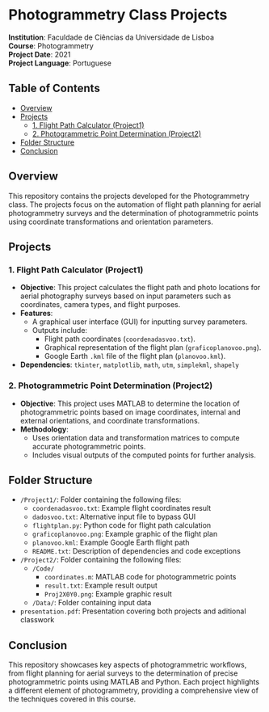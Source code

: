 # Photogrammetry Class Projects

**Institution**: Faculdade de Ciências da Universidade de Lisboa  
**Course**: Photogrammetry  
**Project Date**: 2021  
**Project Language**: Portuguese  

## Table of Contents

- [Overview](#overview)
- [Projects](#projects)
  - [1. Flight Path Calculator (Project1)](#1-flight-path-calculator-project1)
  - [2. Photogrammetric Point Determination (Project2)](#2-photogrammetric-point-determination-project2)
- [Folder Structure](#folder-structure)
- [Conclusion](#conclusion)

## Overview

This repository contains the projects developed for the Photogrammetry class. The projects focus on the automation of flight path planning for aerial photogrammetry surveys and the determination of photogrammetric points using coordinate transformations and orientation parameters.

## Projects

### 1. Flight Path Calculator (Project1)

- **Objective**: This project calculates the flight path and photo locations for aerial photography surveys based on input parameters such as coordinates, camera types, and flight purposes.
- **Features**:
  - A graphical user interface (GUI) for inputting survey parameters.
  - Outputs include:
    - Flight path coordinates (`coordenadasvoo.txt`).
    - Graphical representation of the flight plan (`graficoplanovoo.png`).
    - Google Earth `.kml` file of the flight plan (`planovoo.kml`).
- **Dependencies**: `tkinter`, `matplotlib`, `math`, `utm`, `simplekml`, `shapely`

### 2. Photogrammetric Point Determination (Project2)

- **Objective**: This project uses MATLAB to determine the location of photogrammetric points based on image coordinates, internal and external orientations, and coordinate transformations.
- **Methodology**:
  - Uses orientation data and transformation matrices to compute accurate photogrammetric points.
  - Includes visual outputs of the computed points for further analysis.

## Folder Structure

- `/Project1/`: Folder containing the following files:
  - `coordenadasvoo.txt`: Example flight coordinates result
  - `dadosvoo.txt`: Alternative input file to bypass GUI
  - `flightplan.py`: Python code for flight path calculation
  - `graficoplanovoo.png`: Example graphic of the flight plan
  - `planovoo.kml`: Example Google Earth flight path
  - `README.txt`: Description of dependencies and code exceptions
- `/Project2/`: Folder containing the following files:
  - `/Code/`
    - `coordinates.m`: MATLAB code for photogrammetric points
    - `result.txt`: Example result output
    - `Proj2X0Y0.png`: Example graphic result
  - `/Data/`: Folder containing input data
- `presentation.pdf`: Presentation covering both projects and aditional classwork

## Conclusion

This repository showcases key aspects of photogrammetric workflows, from flight planning for aerial surveys to the determination of precise photogrammetric points using MATLAB and Python. Each project highlights a different element of photogrammetry, providing a comprehensive view of the techniques covered in this course.
